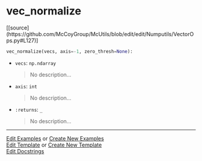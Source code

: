 # <a id="McUtils.Numputils.VectorOps.vec_normalize">vec_normalize</a>
<div class="docs-source-link" markdown="1">
[[source](https://github.com/McCoyGroup/McUtils/blob/edit/edit/Numputils/VectorOps.py#L127)]
</div>

```python
vec_normalize(vecs, axis=-1, zero_thresh=None): 
```

- `vecs`: `np.ndarray`
    >No description...
- `axis`: `int`
    >No description...
- `:returns`: `_`
    >No description... 



___

[Edit Examples](https://github.com/McCoyGroup/McUtils/edit/gh-pages/ci/examples/McUtils/Numputils/VectorOps/vec_normalize.md) or 
[Create New Examples](https://github.com/McCoyGroup/McUtils/new/gh-pages/?filename=ci/examples/McUtils/Numputils/VectorOps/vec_normalize.md) <br/>
[Edit Template](https://github.com/McCoyGroup/McUtils/edit/gh-pages/ci/docs/McUtils/Numputils/VectorOps/vec_normalize.md) or 
[Create New Template](https://github.com/McCoyGroup/McUtils/new/gh-pages/?filename=ci/docs/templates/McUtils/Numputils/VectorOps/vec_normalize.md) <br/>
[Edit Docstrings](https://github.com/McCoyGroup/McUtils/edit/edit/Numputils/VectorOps.py#L127?message=Update%20Docs)